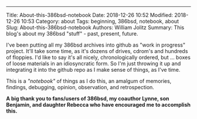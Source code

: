 ----
Title: About-this-386bsd-notebook
Date: 2018-12-26 10:52
Modified: 2018-12-26 10:53
Category: about
Tags: beginning, 386bsd, notebook, about
Slug: About-this-386bsd-notebook
Authors: William Jolitz
Summary: This blog's about my 386bsd "stuff" - past, present, future.

I've been putting all my 386bsd archives into github as "work in progress" project. It'll take some time, as it's dozens of drives, cdrom's and hundreds of floppies. I'd like to say it's all nicely, chronologically ordered, but ... boxes of loose materials in an idiosyncratic form. So I'm just throwing it up and integrating it into the github repo as I make sense of things, as I've time.

This is a *"notebook"* of things as I do this, an amalgum of memories, findings, debugging, opinion, observation, and retrospection.

**A big thank you to fans/users of 386bsd, my coauthor Lynne, son Benjamin, and daughter Rebecca who have encouraged me to accomplish this.**
